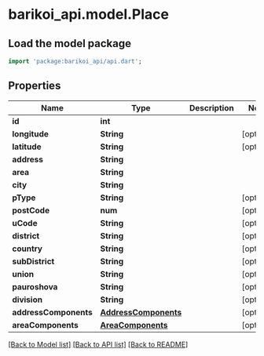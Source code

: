 # barikoi_api.model.Place

## Load the model package
```dart
import 'package:barikoi_api/api.dart';
```

## Properties
Name | Type | Description | Notes
------------ | ------------- | ------------- | -------------
**id** | **int** |  | 
**longitude** | **String** |  | [optional] 
**latitude** | **String** |  | [optional] 
**address** | **String** |  | 
**area** | **String** |  | 
**city** | **String** |  | 
**pType** | **String** |  | [optional] 
**postCode** | **num** |  | [optional] 
**uCode** | **String** |  | [optional] 
**district** | **String** |  | [optional] 
**country** | **String** |  | [optional] 
**subDistrict** | **String** |  | [optional] 
**union** | **String** |  | [optional] 
**pauroshova** | **String** |  | [optional] 
**division** | **String** |  | [optional] 
**addressComponents** | [**AddressComponents**](AddressComponents.md) |  | [optional] 
**areaComponents** | [**AreaComponents**](AreaComponents.md) |  | [optional] 

[[Back to Model list]](../README.md#documentation-for-models) [[Back to API list]](../README.md#documentation-for-api-endpoints) [[Back to README]](../README.md)


